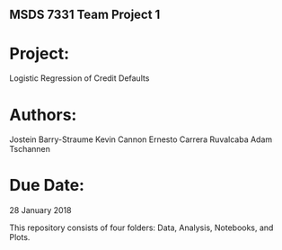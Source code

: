 ## MSDS 7331 Team Project 1
# Project:
Logistic Regression of Credit Defaults
# Authors:
Jostein Barry-Straume
Kevin Cannon
Ernesto Carrera Ruvalcaba
Adam Tschannen
# Due Date: 
28 January 2018

This repository consists of four folders: Data, Analysis, Notebooks, and Plots.
